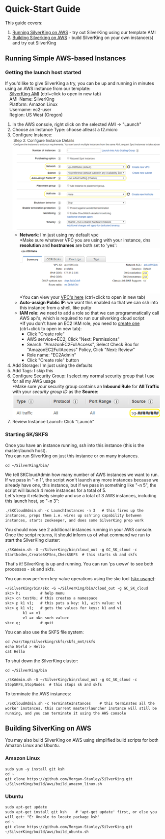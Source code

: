 # Quick-Start Guide
This guide covers:
1. [Running  SilverKing on AWS](#running-simple-aws-based-instances) - try out SilverKing using our template AMI
2. [Building Silverking on AWS](#building-silverking-on-aws) - build SilverKing on your own instance(s) and try out SilverKing

## Running Simple AWS-based Instances
### Getting the launch host started
If you'd like to give SilverKing a try, you can be up and running in minutes using an AWS instance from our template:<br>
&emsp;[SilverKing AMI](https://console.aws.amazon.com/ec2/v2/home?region=us-west-2#Images:visibility=public-images;search=SilverKing;sort=name) (ctrl+click to open in new tab)<br>
&emsp;AMI-Name: SilverKing<br>
&emsp;Platform: Amazon Linux<br>
&emsp;Username: ec2-user<br>
&emsp;Region: US West (Oregon)<br>

1. In the AWS console, right click on the selected AMI -> "Launch"
2. Choose an Instance Type: choose atleast a t2.micro 
3. Configure Instance:   
![Configure Details](img/step3_configure_instance_details.PNG)
   - **Network**: I'm just using my default vpc<br>
*Make sure whatever VPC you are using with your instance, dns **resolution** and **hostnames** are both set to 'yes':
![VPC DNS](img/vpc_dns.PNG)<br>
*You can view your [VPC's here](https://console.aws.amazon.com/vpc/home?region=us-west-2#vpcs:) (ctrl+click to open in new tab)
   - **Auto-assign Public IP**: we want this enabled so that we can ssh into this instance from a shell, like putty
   - **IAM role**: we need to add a role so that we can programmatically call AWS api's, which is required to run our silverking cloud script<br>
<a name="CreateIAMRole"></a>
*If you don't have an EC2 IAM role, you need to [create one](https://console.aws.amazon.com/iam/home?region=us-west-2#/roles) (ctrl+click to open in new tab):
      - Click "Create role"
      - AWS service->EC2, Click "Next: Permissions"
      - Search: "AmazonEC2FullAccess", Select Check Box for "AmazonEC2FullAccess" Policy, Click "Next: Review"
      - Role name: "EC2Admin"
      - Click "Create role" button
4. Add Storage: I'm just using the defaults
5. Add Tags: I skip this
6. Configure Security Group: I select my normal security group that I use for all my AWS usage<br>
*Make sure your security group contains an **Inbound Rule** for **All Traffic** with your _security group ID_ as the **Source**:
![Security Group Inbound Rule](img/sg_inbound_rule.png)<br>
7. Review Instance Launch: Click "Launch"

### Starting SK/SKFS
Once you have an instance running, ssh into this instance (this is the master/launch host).<br>
You can run SilverKing on just this instance or on many instances.<br>
```ksh
cd ~/SilverKing/bin/
```

We tell SKCloudAdmin how many number of AWS instances we want to run. If we pass in "-n 1", the script won't launch any more instances because we already have one, this instance, but if we pass in something like "-n 5", the script will launch 4 more instances for a total of 5.<br>
Let's keep it relatively simple and use a total of 3 AWS instances, including this launch host, so "-n 3":
```ksh
./SKCloudAdmin.sh -c LaunchInstances -n 3   # this fires up the instances, preps them i.e. wires up ssh'ing capability between instances, starts zookeeper, and does some SilverKing prep work
```

You should now see 2 additional instances running in your AWS console.<br>
Once the script returns, it should inform us of what command we run to start the SilverKing cluster:
```ksh
./SKAdmin.sh -G ~/SilverKing/bin/cloud_out -g GC_SK_cloud -c StartNodes,CreateSKFSns,CheckSKFS  # this starts sk and skfs
```

That's it! SilverKing is up and running. You can run 'ps uxww' to see both processes - sk and skfs.

You can now perform key-value operations using the skc tool ([skc usage](https://morgan-stanley.github.io/SilverKing/doc/Shell.html)):
```ksh
~/SilverKing/bin/skc -G ~/SilverKing/bin/cloud_out -g GC_SK_cloud    
skc> h;         # help menu
skc> cn testNs; # this creates a namespace
skc> p k1 v1;   # this puts a key: k1, with value: v1
skc> g k1 v1;   # gets the values for keys: k1 and v1
        k1 => v1
        v1 => <No such value>
skc> q;         # quit
```

You can also use the SKFS file system:
```ksh
cd /var/tmp/silverking/skfs/skfs_mnt/skfs
echo World > Hello
cat Hello
```

To shut down the SilverKing cluster:
```ksh
cd ~/SilverKing/bin
```

```
./SKAdmin.sh -G ~/SilverKing/bin/cloud_out -g GC_SK_cloud -c StopSKFS,StopNodes  # this stops sk and skfs
```

To terminate the AWS instances:
```ksh
./SKCloudAdmin.sh -c TerminateInstances    # this terminates all the worker instances. this current master/launcher instance will still be running, and you can terminate it using the AWS console 
```

## Building SilverKing on AWS
You may also build SilverKing on AWS using simplified build scripts for both Amazon Linux and Ubuntu.

### Amazon Linux
```ksh
sudo yum -y install git ksh
cd ~
git clone https://github.com/Morgan-Stanley/SilverKing.git
~/SilverKing/build/aws/build_amazon_linux.sh
```

### Ubuntu
```ksh
sudo apt-get update 
sudo apt-get install git ksh    # 'apt-get update' first, or else you will get: "E: Unable to locate package ksh"
cd ~
git clone https://github.com/Morgan-Stanley/SilverKing.git
~/SilverKing/build/aws/build_ubuntu.sh
```